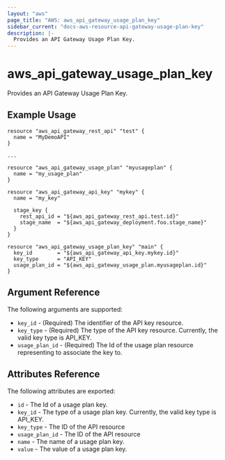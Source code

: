 ```yaml
---
layout: "aws"
page_title: "AWS: aws_api_gateway_usage_plan_key"
sidebar_current: "docs-aws-resource-api-gateway-usage-plan-key"
description: |-
  Provides an API Gateway Usage Plan Key.
---
```


# aws_api_gateway_usage_plan_key

Provides an API Gateway Usage Plan Key.

## Example Usage

```hcl
resource "aws_api_gateway_rest_api" "test" {
  name = "MyDemoAPI"
}

...

resource "aws_api_gateway_usage_plan" "myusageplan" {
  name = "my_usage_plan"
}

resource "aws_api_gateway_api_key" "mykey" {
  name = "my_key"

  stage_key {
    rest_api_id = "${aws_api_gateway_rest_api.test.id}"
    stage_name  = "${aws_api_gateway_deployment.foo.stage_name}"
  }
}

resource "aws_api_gateway_usage_plan_key" "main" {
  key_id        = "${aws_api_gateway_api_key.mykey.id}"
  key_type      = "API_KEY"
  usage_plan_id = "${aws_api_gateway_usage_plan.myusageplan.id}"
}
```

## Argument Reference

The following arguments are supported:

* `key_id` - (Required) The identifier of the API key resource.
* `key_type` - (Required) The type of the API key resource. Currently, the valid key type is API_KEY.
* `usage_plan_id` - (Required) The Id of the usage plan resource representing to associate the key to.

## Attributes Reference

The following attributes are exported:

* `id` - The Id of a usage plan key.
* `key_id` - The type of a usage plan key. Currently, the valid key type is API_KEY.
* `key_type` - The ID of the API resource
* `usage_plan_id` - The ID of the API resource
* `name` - The name of a usage plan key.
* `value` - The value of a usage plan key.
